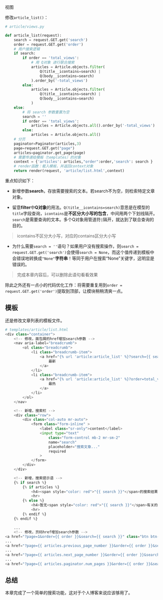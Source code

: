 视图

 修改`article_list()`：

```python
# article/views.py

def article_list(request):
    search = request.GET.get('search')
    order = request.GET.get('order')
    # 用户搜索逻辑
    if search:
        if order == 'total_views':
            # 用 Q对象 进行联合搜索
            articles = Article.objects.filter(
                Q(title__icontains=search) |
                Q(body__icontains=search)
            ).order_by('-total_views')
        else:
            articles = Article.objects.filter(
                Q(title__icontains=search) |
                Q(body__icontains=search)
            )
    else:
        # 将 search 参数重置为空
        search = ''
        if order == 'total_views':
            articles = Article.objects.all().order_by('-total_views')
        else:
            articles = Article.objects.all()
	# 分页
    paginator=Paginator(articles,3)
    page=request.GET.get("page")
    articles=paginator.get_page(page)
    # 需要传递给模板（templates）的对象
    context = {'articles': articles,"order":order,'search': search }
    # render函数：载入模板，并返回context对象
    return render(request, 'article/list.html',context)
```

 重点知识如下：

- 新增参数**search**，存放需要搜索的文本。若search不为空，则检索特定文章对象。

-  留意**filter**中**Q对象**的用法。`Q(title__icontains=search)`意思是在模型的`title`字段查询，`icontains`是**不区分大小写的包含**，中间用两个下划线隔开。`search`是需要查询的文本。多个Q对象用管道符`|`隔开，就达到了联合查询的目的。

  >  icontains不区分大小写，对应的contains区分大小写

-  为什么需要`search = ''`语句？如果用户没有搜索操作，则`search = request.GET.get('search')`会使得`search = None`，而这个值传递到模板中会错误地转换成`"None"`**字符串**！等同于用户在搜索“None”关键字，这明显是错误的。

  >  完成本章内容后，可以删除此语句看看效果

除此之外还有一点小的代码优化工作：将需要重复用到`order = request.GET.get('order')`提取到顶部，让模块稍稍清爽一点。

## 模板

还是修改文章列表的模板文件。

```python
# templates/article/list.html
<div class="container">
    <!-- 修改，面包屑的href增加search参数 -->
    <nav aria-label="breadcrumb">
        <ol class="breadcrumb">
            <li class="breadcrumb-item">
                <a href="{% url 'article:article_list' %}?search={{ search }}">
                    最新
                </a>
            </li>
            <li class="breadcrumb-item">
                <a href="{% url 'article:article_list' %}?order=total_views&search={{ search }}">
                    最热
                </a>
            </li>
        </ol>
    </nav>

    <!-- 新增，搜索栏 -->
    <div class="row">
        <div class="col-auto mr-auto">
            <form class="form-inline" >
                <label class="sr-only">content</label>
                <input type="text" 
                    class="form-control mb-2 mr-sm-2" 
                    name="search" 
                    placeholder="搜索文章..." 
                    required
                >
            </form>
        </div>
    </div>

    <!-- 新增，搜索提示语 -->
    {% if search %}
        {% if articles %}
            <h4><span style="color: red">"{{ search }}"</span>的搜索结果如下：</h4>
            <hr>        
        {% else %}
            <h4>暂无<span style="color: red">"{{ search }}"</span>有关的文章。</h4>
            <hr>
        {% endif %}
    {% endif %}
    
    ...
    <!-- 修改，页码href增加search参数 -->
<a href="?page=1&order={{ order }}&search={{ search }}" class="btn btn-success">
...
<a href="?page={{ articles.previous_page_number }}&order={{ order }}&search={{ search }}" class="btn btn-secondary">
...
<a href="?page={{ articles.next_page_number }}&order={{ order }}&search={{ search }}" class="btn btn-secondary">
...
<a href="?page={{ articles.paginator.num_pages }}&order={{ order }}&search={{ search }}"class="btn btn-success">
```

## 总结

本章完成了一个简单的搜索功能，这对于个人博客来说应该够用了。